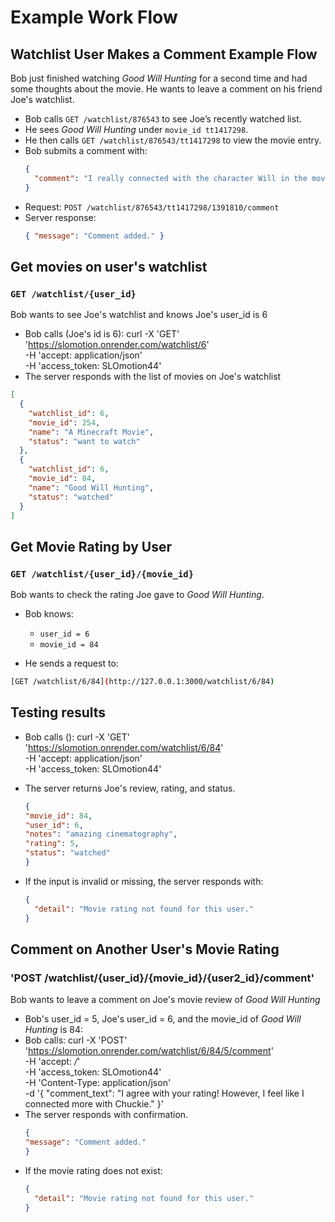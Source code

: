 # Example Work Flow 
## Watchlist User Makes a Comment Example Flow
Bob just finished watching *Good Will Hunting* for a second time and had some thoughts about the movie. He wants to leave a comment on his friend Joe's watchlist.

- Bob calls `GET /watchlist/876543` to see Joe’s recently watched list.
- He sees *Good Will Hunting* under `movie_id tt1417298`.
- He then calls `GET /watchlist/876543/tt1417298` to view the movie entry.
- Bob submits a comment with:
  ```json
  {
    "comment": "I really connected with the character Will in the movie."
  }
  ```
- Request: `POST /watchlist/876543/tt1417298/1391810/comment`
- Server response:
  ```json
  { "message": "Comment added." }
  ```
## Get movies on user's watchlist
### `GET /watchlist/{user_id}`
Bob wants to see Joe's watchlist and knows Joe's user_id is 6
- Bob calls (Joe's id is 6):
  curl -X 'GET' \
  'https://slomotion.onrender.com/watchlist/6' \
  -H 'accept: application/json' \
  -H 'access_token: SLOmotion44'
- The server responds with the list of movies on Joe's watchlist
```json
[
  {
    "watchlist_id": 6,
    "movie_id": 254,
    "name": "A Minecraft Movie",
    "status": "want to watch"
  },
  {
    "watchlist_id": 6,
    "movie_id": 84,
    "name": "Good Will Hunting",
    "status": "watched"
  }
]
```

## Get Movie Rating by User

### `GET /watchlist/{user_id}/{movie_id}`
Bob wants to check the rating Joe gave to *Good Will Hunting*.

- Bob knows:
  - `user_id = 6`
  - `movie_id = 84`

- He sends a request to:
```bash
[GET /watchlist/6/84](http://127.0.0.1:3000/watchlist/6/84)
```

## Testing results
- Bob calls ():
  curl -X 'GET' \
  'https://slomotion.onrender.com/watchlist/6/84' \
  -H 'accept: application/json' \
  -H 'access_token: SLOmotion44'

- The server returns Joe's review, rating, and status.
  ```json
  {
  "movie_id": 84,
  "user_id": 6,
  "notes": "amazing cinematography",
  "rating": 5,
  "status": "watched"
  }
  ```

- If the input is invalid or missing, the server responds with:
  ```json
  {
    "detail": "Movie rating not found for this user."
  }
  ```
  
## Comment on Another User's Movie Rating
### 'POST /watchlist/{user_id}/{movie_id}/{user2_id}/comment'
Bob wants to leave a comment on Joe's movie review of _Good Will Hunting_
- Bob's user_id = 5, Joe's user_id = 6, and the movie_id of _Good Will Hunting_ is 84:
- Bob calls: curl -X 'POST' \
  'https://slomotion.onrender.com/watchlist/6/84/5/comment' \
  -H 'accept: */*' \
  -H 'access_token: SLOmotion44' \
  -H 'Content-Type: application/json' \
  -d '{
  "comment_text": "I agree with your rating! However, I feel like I connected more with Chuckie."
}'
- The server responds with confirmation.
  ```json
  {
  "message": "Comment added."
  }
  ```
- If the movie rating does not exist:
  ```json
  {
    "detail": "Movie rating not found for this user."
  }
  ```
